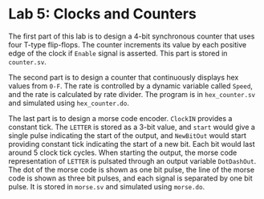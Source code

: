 # Lab 5: Clocks and Counters
The first part of this lab is to design a 4-bit synchronous counter that uses
four T-type flip-flops. The counter increments its value by each positive
edge of the clock if `Enable` signal is asserted. This part is stored in `counter.sv`.

The second part is to design a counter that continuously displays hex values from `0-F`.
The rate is controlled by a dynamic variable called `Speed`, and the rate is calculated
by rate divider. The program is in `hex_counter.sv` and simulated using `hex_counter.do`.

The last part is to design a morse code encoder. `ClockIN` provides a constant tick. The
`LETTER` is stored as a 3-bit value, and `start` would give a single pulse indicating
the start of the output, and `NewBitOut` would start providing constant tick indicating
the start of a new bit. Each bit would last around 5 clock tick cycles. When starting 
the output, the morse code representation of `LETTER` is pulsated through an output 
variable `DotDashOut`. The dot of the morse code is shown as one bit pulse, the line 
of the morse code is shown as three bit pulses, and each signal is separated by one
bit pulse. It is stored in `morse.sv` and simulated using `morse.do`.
